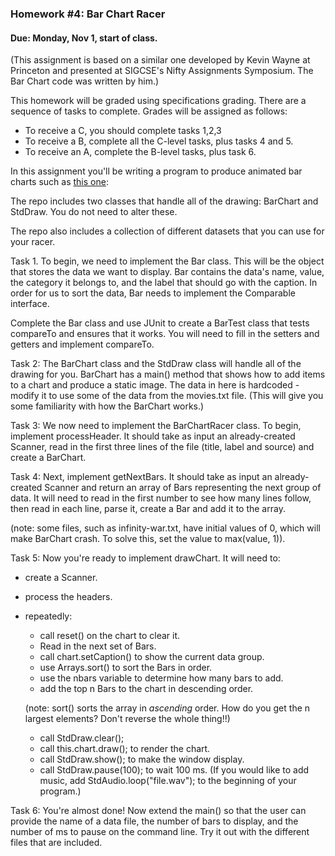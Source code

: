 ### Homework #4: Bar Chart Racer

#### Due: Monday, Nov 1, start of class.

(This assignment is based on a similar one developed by Kevin Wayne at Princeton and presented at SIGCSE's Nifty Assignments Symposium. The Bar Chart code was written by him.)


This homework will be graded using specifications grading. There are a sequence of tasks to complete. Grades will be assigned as follows:

- To receive a C, you should complete tasks 1,2,3
- To receive a B, complete all the C-level tasks, plus tasks 4 and 5.
- To receive an A, complete the B-level tasks, plus task 6.


In this assignment you'll be writing a program to produce animated bar charts such as [this one](http://nifty.stanford.edu/2020/wayne-bar-chart-racer/cities-sound.mp4):

The repo includes two classes that handle all of the drawing: BarChart and StdDraw. You do not need to alter these.

The repo also includes a collection of different datasets that you can use for your racer.

Task 1. To begin, we need to implement the Bar class. This will be the object that stores the
data we want to display. Bar contains the data's name, value, the category it belongs to, and the label that should go with the caption.
In order for us to sort the data, Bar needs to implement the Comparable interface. 

Complete the Bar class and use JUnit to create a BarTest class that tests compareTo and ensures that it works.
You will need to fill in the setters and getters and implement compareTo.

Task 2: The BarChart class and the StdDraw class will handle all of the drawing for you.
BarChart has a main() method that shows how to add items to a chart and produce a static image. The data in here is hardcoded - modify it to use some of the data from the movies.txt file.
(This will give you some familiarity with how the BarChart works.)

Task 3: We now need to implement the BarChartRacer class. To begin, implement processHeader. It should take as input an already-created 
Scanner, read in the first three lines of the file (title, label and source) and create a BarChart.

Task 4: Next, implement getNextBars. It should take as input an already-created Scanner and return an array of Bars
representing the next group of data. It will need to read in the first number to see how many lines follow, then read in 
each line, parse it, create a Bar and add it to the array.

(note: some files, such as infinity-war.txt, have initial values of 0, which will make BarChart crash. To solve this, set the value to max(value, 1)).

Task 5: Now you're ready to implement drawChart. It will need to:

- create a Scanner.
- process the headers.
- repeatedly:
  - call reset() on the chart to clear it.
  - Read in the next set of Bars.
  - call chart.setCaption() to show the current data group.
  - use Arrays.sort() to sort the Bars in order.
  - use the nbars variable to determine how many bars to add.
  - add the top n Bars to the chart in descending order.
    
  (note: sort() sorts the array in *ascending* order. How do you get the n largest elements? Don't reverse the whole thing!!)
  - call StdDraw.clear();
  - call this.chart.draw(); to render the chart. 
  - call StdDraw.show(); to make the window display. 
  - call StdDraw.pause(100); to wait 100 ms.
    (If you would like to add music, add StdAudio.loop("file.wav"); to the beginning of your program.)

Task 6: You're almost done! Now extend the main() so that the user can provide the 
name of a data file, the number of bars to display, and the number of ms to pause on the command line. Try it out with the different files that are included.


